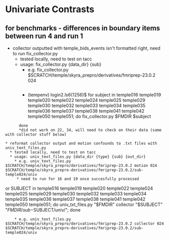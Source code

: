 # Univariate Contrasts

## for benchmarks - differences in boundary items between run 4 and run 1
* collector outputted with temple_bids_events isn't formatted right, need to run fix_collector.py
  * tested locally, need to test on tacc
  * usage: fix_collector.py {data_dir} {sub}
    * e.g. fix_collector.py $SCRATCH/temple/skyra_prepro/derivatives/fmriprep-23.0.2 024
      ```
    * (tempenv) login2.ls6(1256)$ for subject in temple016 temple019 temple020 temple022 temple024 temple025 temple029 temple030 temple032 temple033 temple034 temple035 temple036 temple037 temple038 temple041 temple042 temple050 temple051; do
     fix_collector.py $FMDIR $subject
```
      done
      *did not work on 22, 34, will need to check on their data (same with collector stuff below)

* reformat collector output and motion confounds to .txt files with univ_text_files.py
  * tested locally, need to test on tacc
  * usage: univ_text_files.py {data_dir {type} {sub} {out_dir}
    * e.g. univ_text_files.py $SCRATCH/temple/skyra_prepro/derivatives/fmriprep-23.0.2 motion 024 $SCRATCH/temple/skyra_prepro-derivatives/fmriprep-23.0.2/sub-temple024/univ
     * need to run for 16 and 19 once succesfully processed
```
or SUBJECT in temple016 temple019 temple020 temple022 temple024 temple025 temple029 temple030 temple032 temple033 temple034 temple035 temple036 temple037 temple038 temple041 temple042 temple050 temple051; do     univ_txt_files.py "$FMDIR" collector "$SUBJECT" "$FMDIR/sub-$SUBJECT/univ/"; done
```
    * e.g. univ_text_files.py $SCRATCH/temple/skyra_prepro/derivatives/fmriprep-23.0.2 collector 024 $SCRATCH/temple/skyra_prepro-derivatives/fmriprep-23.0.2/sub-temple024/univ
